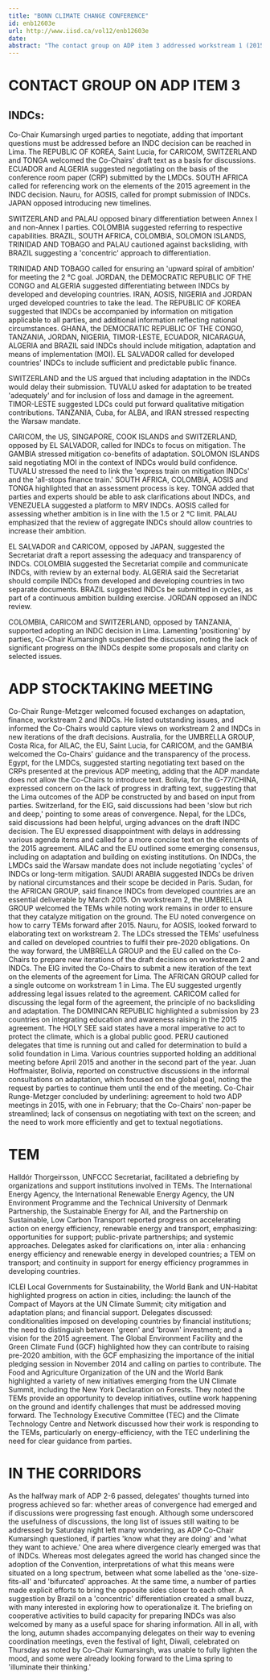 ```yaml
---
title: "BONN CLIMATE CHANGE CONFERENCE"
id: enb12603e
url: http://www.iisd.ca/vol12/enb12603e
date: 
abstract: "The contact group on ADP item 3 addressed workstream 1 (2015 agreement), with a focus on intended nationally determined contributions (INDCs), throughout the day. A briefing on cooperation and support for domestic preparations for INDCs was held at lunchtime. In the afternoon, a follow up to the technical expert meetings (TEMs) on unlocking mitigation opportunities through renewable energy deployment, energy efficiency, urban environment and land-use improvements in the pre-2020 period, and an ADP stocktaking meeting took place."
---
```


# CONTACT GROUP ON ADP ITEM 3

## INDCs:

Co-Chair Kumarsingh urged parties to negotiate, adding that important questions must be addressed before an INDC decision can be reached in Lima. The REPUBLIC OF KOREA, Saint Lucia, for CARICOM, SWITZERLAND and TONGA welcomed the Co-Chairs' draft text as a basis for discussions. ECUADOR and ALGERIA suggested negotiating on the basis of the conference room paper (CRP) submitted by the LMDCs. SOUTH AFRICA called for referencing work on the elements of the 2015 agreement in the INDC decision. Nauru, for AOSIS, called for prompt submission of INDCs. JAPAN opposed introducing new timelines.

SWITZERLAND and PALAU opposed binary differentiation between Annex I and non-Annex I parties. COLOMBIA suggested referring to respective capabilities. BRAZIL, SOUTH AFRICA, COLOMBIA, SOLOMON ISLANDS, TRINIDAD AND TOBAGO and PALAU cautioned against backsliding, with BRAZIL suggesting a 'concentric' approach to differentiation.

TRINIDAD AND TOBAGO called for ensuring an 'upward spiral of ambition' for meeting the 2 °C goal. JORDAN, the DEMOCRATIC REPUBLIC OF THE CONGO and ALGERIA suggested differentiating between INDCs by developed and developing countries. IRAN, AOSIS, NIGERIA and JORDAN urged developed countries to take the lead. The REPUBLIC OF KOREA suggested that INDCs be accompanied by information on mitigation applicable to all parties, and additional information reflecting national circumstances. GHANA, the DEMOCRATIC REPUBLIC OF THE CONGO, TANZANIA, JORDAN, NIGERIA, TIMOR-LESTE, ECUADOR, NICARAGUA, ALGERIA and BRAZIL said INDCs should include mitigation, adaptation and means of implementation (MOI). EL SALVADOR called for developed countries' INDCs to include sufficient and predictable public finance.

SWITZERLAND and the US argued that including adaptation in the INDCs would delay their submission. TUVALU asked for adaptation to be treated 'adequately' and for inclusion of loss and damage in the agreement. TIMOR-LESTE suggested LDCs could put forward qualitative mitigation contributions. TANZANIA, Cuba, for ALBA, and IRAN stressed respecting the Warsaw mandate.

CARICOM, the US, SINGAPORE, COOK ISLANDS and SWITZERLAND, opposed by EL SALVADOR, called for INDCs to focus on mitigation. The GAMBIA stressed mitigation co-benefits of adaptation. SOLOMON ISLANDS said negotiating MOI in the context of INDCs would build confidence. TUVALU stressed the need to link the 'express train on mitigation INDCs' and the 'all-stops finance train.' SOUTH AFRICA, COLOMBIA, AOSIS and TONGA highlighted that an assessment process is key. TONGA added that parties and experts should be able to ask clarifications about INDCs, and VENEZUELA suggested a platform to MRV INDCs. AOSIS called for assessing whether ambition is in line with the 1.5 or 2 °C limit. PALAU emphasized that the review of aggregate INDCs should allow countries to increase their ambition.

EL SALVADOR and CARICOM, opposed by JAPAN, suggested the Secretariat draft a report assessing the adequacy and transparency of INDCs. COLOMBIA suggested the Secretariat compile and communicate INDCs, with review by an external body. ALGERIA said the Secretariat should compile INDCs from developed and developing countries in two separate documents. BRAZIL suggested INDCs be submitted in cycles, as part of a continuous ambition building exercise. JORDAN opposed an INDC review.

COLOMBIA, CARICOM and SWITZERLAND, opposed by TANZANIA, supported adopting an INDC decision in Lima. Lamenting 'positioning' by parties, Co-Chair Kumarsingh suspended the discussion, noting the lack of significant progress on the INDCs despite some proposals and clarity on selected issues.

# ADP STOCKTAKING MEETING

Co-Chair Runge-Metzger welcomed focused exchanges on adaptation, finance, workstream 2 and INDCs. He listed outstanding issues, and informed the Co-Chairs would capture views on workstream 2 and INDCs in new iterations of the draft decisions. Australia, for the UMBRELLA GROUP, Costa Rica, for AILAC, the EU, Saint Lucia, for CARICOM, and the GAMBIA welcomed the Co-Chairs' guidance and the transparency of the process. Egypt, for the LMDCs, suggested starting negotiating text based on the CRPs presented at the previous ADP meeting, adding that the ADP mandate does not allow the Co-Chairs to introduce text. Bolivia, for the G-77/CHINA, expressed concern on the lack of progress in drafting text, suggesting that the Lima outcomes of the ADP be constructed by and based on input from parties. Switzerland, for the EIG, said discussions had been 'slow but rich and deep,' pointing to some areas of convergence. Nepal, for the LDCs, said discussions had been helpful, urging advances on the draft INDC decision. The EU expressed disappointment with delays in addressing various agenda items and called for a more concise text on the elements of the 2015 agreement. AILAC and the EU outlined some emerging consensus, including on adaptation and building on existing institutions. On INDCs, the LMDCs said the Warsaw mandate does not include negotiating 'cycles' of INDCs or long-term mitigation. SAUDI ARABIA suggested INDCs be driven by national circumstances and their scope be decided in Paris. Sudan, for the AFRICAN GROUP, said finance INDCs from developed countries are an essential deliverable by March 2015. On workstream 2, the UMBRELLA GROUP welcomed the TEMs while noting work remains in order to ensure that they catalyze mitigation on the ground. The EU noted convergence on how to carry TEMs forward after 2015. Nauru, for AOSIS, looked forward to elaborating text on workstream 2. The LDCs stressed the TEMs' usefulness and called on developed countries to fulfil their pre-2020 obligations. On the way forward, the UMBRELLA GROUP and the EU called on the Co-Chairs to prepare new iterations of the draft decisions on workstream 2 and INDCs. The EIG invited the Co-Chairs to submit a new iteration of the text on the elements of the agreement for Lima. The AFRICAN GROUP called for a single outcome on workstream 1 in Lima. The EU suggested urgently addressing legal issues related to the agreement. CARICOM called for discussing the legal form of the agreement, the principle of no backsliding and adaptation. The DOMINICAN REPUBLIC highlighted a submission by 23 countries on integrating education and awareness raising in the 2015 agreement. The HOLY SEE said states have a moral imperative to act to protect the climate, which is a global public good. PERU cautioned delegates that time is running out and called for determination to build a solid foundation in Lima. Various countries supported holding an additional meeting before April 2015 and another in the second part of the year. Juan Hoffmaister, Bolivia, reported on constructive discussions in the informal consultations on adaptation, which focused on the global goal, noting the request by parties to continue them until the end of the meeting. Co-Chair Runge-Metzger concluded by underlining: agreement to hold two ADP meetings in 2015, with one in February; that the Co-Chairs' non-paper be streamlined; lack of consensus on negotiating with text on the screen; and the need to work more efficiently and get to textual negotiations.

# TEM

Halldór Thorgeirsson, UNFCCC Secretariat, facilitated a debriefing by organizations and support institutions involved in TEMs. The International Energy Agency, the International Renewable Energy Agency, the UN Environment Programme and the Technical University of Denmark Partnership, the Sustainable Energy for All, and the Partnership on Sustainable, Low Carbon Transport reported progress on accelerating action on energy efficiency, renewable energy and transport, emphasizing: opportunities for support; public-private partnerships; and systemic approaches. Delegates asked for clarifications on, inter alia : enhancing energy efficiency and renewable energy in developed countries; a TEM on transport; and continuity in support for energy efficiency programmes in developing countries.

ICLEI Local Governments for Sustainability, the World Bank and UN-Habitat highlighted progress on action in cities, including: the launch of the Compact of Mayors at the UN Climate Summit; city mitigation and adaptation plans; and financial support. Delegates discussed: conditionalities imposed on developing countries by financial institutions; the need to distinguish between 'green' and 'brown' investment; and a vision for the 2015 agreement. The Global Environment Facility and the Green Climate Fund (GCF) highlighted how they can contribute to raising pre-2020 ambition, with the GCF emphasizing the importance of the initial pledging session in November 2014 and calling on parties to contribute. The Food and Agriculture Organization of the UN and the World Bank highlighted a variety of new initiatives emerging from the UN Climate Summit, including the New York Declaration on Forests. They noted the TEMs provide an opportunity to develop initiatives, outline work happening on the ground and identify challenges that must be addressed moving forward. The Technology Executive Committee (TEC) and the Climate Technology Centre and Network discussed how their work is responding to the TEMs, particularly on energy-efficiency, with the TEC underlining the need for clear guidance from parties.

# IN THE CORRIDORS

As the halfway mark of ADP 2-6 passed, delegates' thoughts turned into progress achieved so far: whether areas of convergence had emerged and if discussions were progressing fast enough. Although some underscored the usefulness of discussions, the long list of issues still waiting to be addressed by Saturday night left many wondering, as ADP Co-Chair Kumarsingh questioned, if parties 'know what they are doing' and 'what they want to achieve.' One area where divergence clearly emerged was that of INDCs. Whereas most delegates agreed the world has changed since the adoption of the Convention, interpretations of what this means were situated on a long spectrum, between what some labelled as the 'one-size-fits-all' and 'bifurcated' approaches. At the same time, a number of parties made explicit efforts to bring the opposite sides closer to each other. A suggestion by Brazil on a 'concentric' differentiation created a small buzz, with many interested in exploring how to operationalize it. The briefing on cooperative activities to build capacity for preparing INDCs was also welcomed by many as a useful space for sharing information. All in all, with the long, autumn shades accompanying delegates on their way to evening coordination meetings, even the festival of light, Diwali, celebrated on Thursday as noted by Co-Chair Kumarsingh, was unable to fully lighten the mood, and some were already looking forward to the Lima spring to 'illuminate their thinking.'